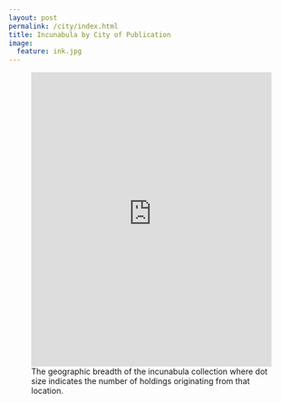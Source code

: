 ```yaml
---
layout: post
permalink: /city/index.html
title: Incunabula by City of Publication
image:
  feature: ink.jpg
---
```


<figure>
	<iframe width="100%" height="520" frameborder="0" src="https://kusrlip.cartodb.com/viz/0106fc28-8981-11e5-b569-0e8c56e2ffdb/embed_map" allowfullscreen webkitallowfullscreen mozallowfullscreen oallowfullscreen msallowfullscreen></iframe>
	<figcaption>The geographic breadth of the incunabula collection where dot size indicates the number of holdings originating from that location.</figcaption>
</figure>